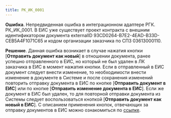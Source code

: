 ```yaml
---
title: РК_ИК_0001
---
```


**Ошибка**.
Непредвиденная ошибка в интеграционном адаптере РГК. РК_ИК_0001. В ЕИС уже существует проект контракта с внешним идентификатором документа externalID 93CD0264-B7E2-4EAD-B33D-CEB5A4F1071C65 и кодом организации заказчика по СПЗ 03613000110.

**Решение**.
Данная ошибка возникает в случае нажатия кнопки [**Отправить документ как новый**] в отношении документа, ранее успешно отправленного в ЕИС, но который не был удален в ЛК заказчика в ЕИС в момент нажатия кнопки. Если в отправленный в ЕИС документ следует внести изменение, то необходимости внести изменение в документе в Системе и после сохранения изменений повторить отправку документа в ЕИС по кнопке [**Отправить документ в ЕИС**] или по кнопке [**Отправить изменение документа в ЕИС**]. Если же документ в ЕИС был удален, то для повторной отправки документа из Системы следует воспользоваться кнопкой [**Отправить документ как новый в ЕИС**]. С описанием применения кнопок, отвечающих за отправку документов в ЕИС можно ознакомиться по [ссылке](/podgotovka-k-rabote/obshie-principy-organizacii-interfeisa/opisanie-knopok-dlya-otpravki-dokumentov-v-eis).